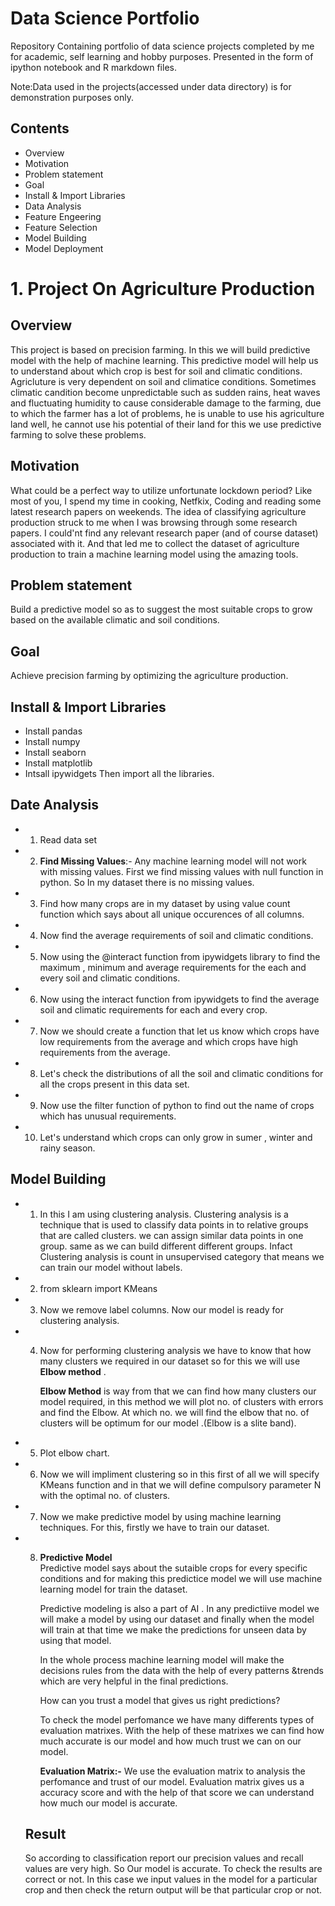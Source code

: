 # Data Science Portfolio
Repository Containing portfolio of data science projects completed by me for academic, self learning and hobby purposes. Presented in the form of ipython notebook and R markdown files.

Note:Data used in the projects(accessed under data directory) is for demonstration purposes only.

## Contents
- Overview
- Motivation
- Problem statement
- Goal
- Install & Import Libraries
- Data Analysis
- Feature Engeering
- Feature Selection
- Model Building
- Model Deployment

# 1. Project On Agriculture Production
## Overview
This project is based on precision farming. In this we will build predictive model with the help of machine learning. This predictive model will help us to understand about which crop is best for soil and climatic conditions. Agricluture is very dependent on soil and climatice conditions. Sometimes climatic candition become unpredictable such as sudden rains, heat waves and fluctuating humidity to cause considerable damage to the farming, due to which the farmer has a lot of problems, he is unable to use his agriculture land well, he cannot use his potential of their land for this we use predictive farming to solve these problems.

## Motivation
What could be a perfect way to utilize unfortunate lockdown period? Like most of you, I spend my time in cooking, Netfkix, Coding and reading some latest research papers on weekends. The idea of classifying agriculture production struck to me when I was browsing through some research papers. I could'nt find any relevant research paper (and of course dataset) associated with it. And that led me to collect the dataset of agriculture production to train a machine learning model using the amazing tools.

## Problem statement
Build a predictive model so as to suggest the most suitable crops to grow based on the available climatic and soil conditions.

## Goal
 Achieve precision farming by optimizing the agriculture production.
 
 ## Install & Import Libraries
 - Install pandas
 - Install numpy
 - Install seaborn
 - Install matplotlib
 - Intsall ipywidgets
 Then import all the libraries.
 
## Date Analysis
- 1.  Read data set 
- 2. __Find Missing Values__:- Any machine learning model will not work with missing values. First we find missing values with null function in python. So In my dataset there is no missing values. 
-  3. Find how many crops are in my dataset by using value count function which says about all unique occurences of all columns.
-  4. Now find the average requirements of soil and climatic conditions.
-  5. Now using the @interact function from ipywidgets library to find the maximum , minimum and average requirements for the each and every soil and climatic conditions.
-  6. Now using the interact function from ipywidgets to find the average soil and climatic requirements for each and every crop.
-  7. Now we should create a function that let us know which crops have low requirements from the average and which crops have high requirements from the average.
-  8. Let's check the distributions of all the soil and climatic conditions for all the crops present in this data set.
-  9. Now use the filter function of python to find out the name of crops which has unusual requirements.
-  10. Let's understand which crops can only grow in sumer , winter and rainy season.

## Model Building
- 1. In this I am using clustering analysis. Clustering analysis is a technique that is used to classify data points in to relative groups that are called clusters.  we can assign similar data points in one group. same as we can build different different groups.  Infact Clustering analysis is count in unsupervised category that means we can train our model without labels.
- 2. from sklearn import KMeans
- 3. Now we remove label columns. Now our model is ready for clustering analysis.
- 4. Now for performing clustering analysis we have to know that how many clusters we required in our dataset so for this we will use __Elbow method__ .

     __Elbow Method__  is way from that we can find how many clusters our model required, in this method we will plot no. of clusters with errors and find the Elbow. At which no. we will find the elbow that no. of clusters will be optimum for our model .(Elbow is a slite band).
- 5. Plot elbow chart.
- 6. Now we will impliment clustering so in this first of all we will specify KMeans function and in that we will define compulsory parameter N with the optimal no. of clusters.
- 7. Now we make predictive model by using machine learning techniques. For this, firstly we have to train our dataset.
- 8. __Predictive Model__  
     Predictive model says about the sutaible crops for every specific conditions and for making this predictice model we will use machine learning model for train the dataset.

     Predictive modeling is also a part of AI . In any predictiive model we will make a model by using our dataset and finally when the model will train at that time we make the      predictions for unseen data by using that model.

     In the whole process machine learning model will make the decisions rules from the data with the help of every patterns &trends which are very helpful in the final              predictions.

     How can you trust a model that gives us right predictions?

     To check the model perfomance we have many differents types of evaluation matrixes. With the help of these matrixes we can find how much accurate is our model and how much      trust we can on our model.

     __Evaluation Matrix:-__
     We use the evaluation matrix to analysis the perfomance and trust of our model. Evaluation matrix gives us a accuracy score and with the help of that score we can                understand how much our model is accurate.
     
  ## Result
     So according to classification report our precision values and recall values are very high. So Our model is accurate.
     To check the results are correct or not. In this case we input values in the model for a particular crop and then check the return output will be that particular crop or        not. 


